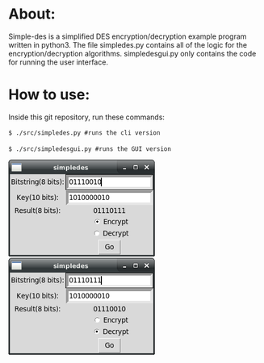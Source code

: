 # About:
Simple-des is a simplified DES encryption/decryption example program written in python3. The file simpledes.py contains all of the logic for the encryption/decryption algorithms. simpledesgui.py only contains the code for running the user interface.

# How to use:
Inside this git repository, run these commands:
```
$ ./src/simpledes.py #runs the cli version

$ ./src/simpledesgui.py #runs the GUI version
```
![Encryption Example](screenshots/encrypt.png)
![Decryption Example](screenshots/decrypt.png)
